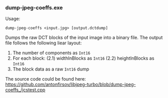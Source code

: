### dump-jpeg-coeffs.exe
Usage:
```
dump-jpeg-coeffs <input.jpg> [output.dctdump]
```

Dumps the raw DCT blocks of the input image into a binary file. The output file follows the following liear layout:
1. The number of components as `Int16`
2. For each block: (2.1) widthInBlocks as `Int16` (2.2) heightInBlocks as `Int16`
3. The block data as a raw `Int16` dump

The source code could be found here:
https://github.com/antonfirsov/libjpeg-turbo/blob/dump-jpeg-coeffs_/jcstest.cpp
